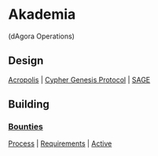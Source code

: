 # Akademia
(dAgora Operations)

## Design

[Acropolis](#) | [Cypher Genesis Protocol](#) | [SAGE](#)

## Building

### [Bounties](https://github.com/decentragora/Akademia/blob/main/Bounties)

[Process]() | [Requirements]() | [Active]()
